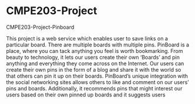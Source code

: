 CMPE203-Project
===============

CMPE203-Project-Pinboard

This project is a web service which enables user to save links on a particular board. 
There are multiple boards with multiple pins.
PinBoard is a place, where you can tack anything you feel is worth bookmarking. 
From beauty to technology, it lets our users create their own ‘Boards’ and pin anything and everything they come across on the Internet. 
Our users can create their own pins in the form of a blog and share it with the world so that others can pin it up on their boards.
PinBoard’s unique integration with the social networking sites allows others to like and comment on our users’ pins and boards. 
Additionally, it recommends pins that might interest our users based on their own pinned up boards and it suggests users
